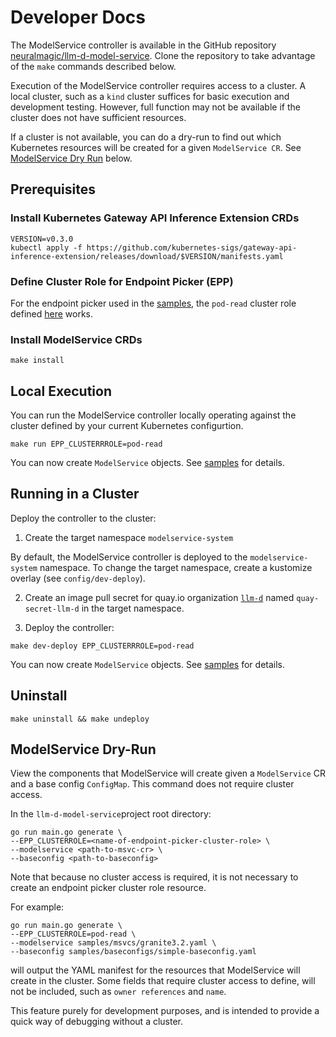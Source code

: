 # Developer Docs

The ModelService controller is available in the GitHub repository [neuralmagic/llm-d-model-service](https://github.com/neuralmagic/llm-d-model-service). 
Clone the repository to take advantage of the `make` commands described below.

Execution of the ModelService controller requires access to a cluster.
A local cluster, such as a `kind` cluster suffices for basic execution and development testing.
However, full function may not be available if the cluster does not have sufficient resources.

If a cluster is not available, you can do a dry-run to find out which Kubernetes resources will be created for a given `ModelService CR`. See [ModelService Dry Run](#modelservice-dry-run) below.

## Prerequisites

### Install Kubernetes Gateway API Inference Extension CRDs

```shell
VERSION=v0.3.0
kubectl apply -f https://github.com/kubernetes-sigs/gateway-api-inference-extension/releases/download/$VERSION/manifests.yaml
```

### Define Cluster Role for Endpoint Picker (EPP)

For the endpoint picker used in the [samples](), the `pod-read` cluster role defined [here](https://github.com/neuralmagic/gateway-api-inference-extension/blob/dev/config/manifests/inferencepool-resources.yaml#L84-L112) works.

### Install ModelService CRDs

```shell
make install
```

## Local Execution

You can run the ModelService controller locally operating against the cluster defined by your current Kubernetes configurtion.

```shell
make run EPP_CLUSTERRROLE=pod-read
```

You can now create `ModelService` objects. See [samples]() for details.

## Running in a Cluster

Deploy the controller to the cluster:

1. Create the target namespace `modelservice-system`

By default, the ModelService controller is deployed to the `modelservice-system` namespace. To change the target namespace, create a kustomize overlay (see `config/dev-deploy`).

2. Create an image pull secret for quay.io organization [`llm-d`](https://quay.io/organization/llm-d) named `quay-secret-llm-d` in the target namespace.

3. Deploy the controller:

```shell
make dev-deploy EPP_CLUSTERRROLE=pod-read
```

You can now create `ModelService` objects. See [samples]() for details.

## Uninstall

```shell
make uninstall && make undeploy 
```

## ModelService Dry-Run
View the components that ModelService will create given a `ModelService` CR and a base config `ConfigMap`. This command does not require cluster access.

In the `llm-d-model-service`project root directory:

```
go run main.go generate \
--EPP_CLUSTERROLE=<name-of-endpoint-picker-cluster-role> \
--modelservice <path-to-msvc-cr> \
--baseconfig <path-to-baseconfig>
```

Note that because no cluster access is required, it is not necessary to create an endpoint picker cluster role resource.

For example:

```
go run main.go generate \
--EPP_CLUSTERROLE=pod-read \
--modelservice samples/msvcs/granite3.2.yaml \
--baseconfig samples/baseconfigs/simple-baseconfig.yaml
```

will output the YAML manifest for the resources that ModelService will create in the cluster. Some fields that require cluster access to define, will not be included, such as `owner references` and `name`.

This feature purely for development purposes, and is intended to provide a quick way of debugging without a cluster. 